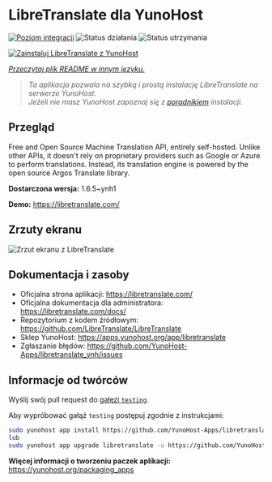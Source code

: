 <!--
To README zostało automatycznie wygenerowane przez <https://github.com/YunoHost/apps/tree/master/tools/readme_generator>
Nie powinno być ono edytowane ręcznie.
-->

# LibreTranslate dla YunoHost

[![Poziom integracji](https://apps.yunohost.org/badge/integration/libretranslate)](https://ci-apps.yunohost.org/ci/apps/libretranslate/)
![Status działania](https://apps.yunohost.org/badge/state/libretranslate)
![Status utrzymania](https://apps.yunohost.org/badge/maintained/libretranslate)

[![Zainstaluj LibreTranslate z YunoHost](https://install-app.yunohost.org/install-with-yunohost.svg)](https://install-app.yunohost.org/?app=libretranslate)

*[Przeczytaj plik README w innym języku.](./ALL_README.md)*

> *Ta aplikacja pozwala na szybką i prostą instalację LibreTranslate na serwerze YunoHost.*  
> *Jeżeli nie masz YunoHost zapoznaj się z [poradnikiem](https://yunohost.org/install) instalacji.*

## Przegląd

Free and Open Source Machine Translation API, entirely self-hosted. Unlike other APIs, it doesn't rely on proprietary providers such as Google or Azure to perform translations. Instead, its translation engine is powered by the open source Argos Translate library.


**Dostarczona wersja:** 1.6.5~ynh1

**Demo:** <https://libretranslate.com/>

## Zrzuty ekranu

![Zrzut ekranu z LibreTranslate](./doc/screenshots/screenshot.png)

## Dokumentacja i zasoby

- Oficjalna strona aplikacji: <https://libretranslate.com/>
- Oficjalna dokumentacja dla administratora: <https://libretranslate.com/docs/>
- Repozytorium z kodem źródłowym: <https://github.com/LibreTranslate/LibreTranslate>
- Sklep YunoHost: <https://apps.yunohost.org/app/libretranslate>
- Zgłaszanie błędów: <https://github.com/YunoHost-Apps/libretranslate_ynh/issues>

## Informacje od twórców

Wyślij swój pull request do [gałęzi `testing`](https://github.com/YunoHost-Apps/libretranslate_ynh/tree/testing).

Aby wypróbować gałąź `testing` postępuj zgodnie z instrukcjami:

```bash
sudo yunohost app install https://github.com/YunoHost-Apps/libretranslate_ynh/tree/testing --debug
lub
sudo yunohost app upgrade libretranslate -u https://github.com/YunoHost-Apps/libretranslate_ynh/tree/testing --debug
```

**Więcej informacji o tworzeniu paczek aplikacji:** <https://yunohost.org/packaging_apps>
